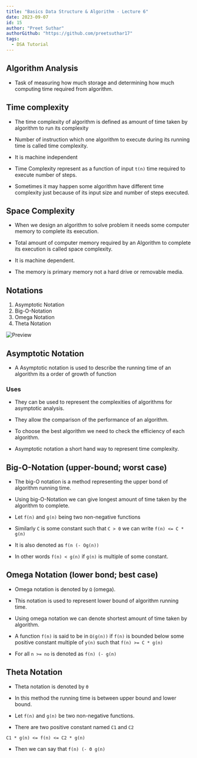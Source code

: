 ```yaml
---
title: "Basics Data Structure & Algorithm - Lecture 6"
date: 2023-09-07
id: 15
author: "Preet Suthar"
authorGithub: "https://github.com/preetsuthar17"
tags:
  - DSA Tutorial
---
```


## Algorithm Analysis

- Task of measuring how much storage and determining how much computing time required from algorithm.

## Time complexity

- The time complexity of algorithm is defined as amount of time taken by algorithm to run its complexity

- Number of instruction which one algorithm to execute during its running time is called time complexity.

- It is machine independent

- Time Complexity represent as a function of input `t(n)` time required to execute number of steps.

- Sometimes it may happen some algorithm have different time complexity just because of its input size and number of steps executed.

## Space Complexity

- When we design an algorithm to solve problem it needs some computer memory to complete its execution.

- Total amount of computer memory required by an Algorithm to complete its execution is called space complexity.

- It is machine dependent.

- The memory is primary memory not a hard drive or removable media.

## Notations

1. Asymptotic Notation
2. Big-O-Notation
3. Omega Notation
4. Theta Notation

![Preview](https://i.imgur.com/xt0Fd2E.png)

## Asymptotic Notation

- A Asymptotic notation is used to describe the running time of an algorithm its a order of growth of function

### Uses

- They can be used to represent the complexities of algorithms for asymptotic analysis.

- They allow the comparison of the performance of an algorithm.

- To choose the best algorithm we need to check the efficiency of each algorithm.

- Asymptotic notation a short hand way to represent time complexity.

## Big-O-Notation (upper-bound; worst case)

- The big-O notation is a method representing the upper bond of algorithm running time.

- Using big-O-Notation we can give longest amount of time taken by the algorithm to
  complete.

- Let `f(n)` and `g(n)` being two non-negative functions

- Similarly `C` is some constant such that `C > 0` we can write `f(n) <= C * g(n)`

- It is also denoted as `f(n (- Og(n))`

- In other words `f(n) < g(n)` if `g(n)` is multiple of some constant.

## Omega Notation (lower bond; best case)

- Omega notation is denoted by `Ω` (omega).

- This notation is used to represent lower bound of algorithm running time.

- Using omega notation we can denote shortest amount of time taken by algorithm.

- A function `f(n)` is said to be in `Ω(g(n))` if `f(n)` is bounded below some positive constant multiple of `y(n)` such that `f(n) >= C * g(n)`

- For all `n >= no` is denoted as `f(n) (- g(n)`

## Theta Notation

- Theta notation is denoted by `Θ`

- In this method the running time is between upper bound and lower bound.

- Let `f(n)` and `g(n)` be two non-negative functions.

- There are two positive constant named `C1` and `C2`

`C1 * g(n) <= f(n) <= C2 * g(n)`

- Then we can say that `f(n) (- Θ g(n)`
